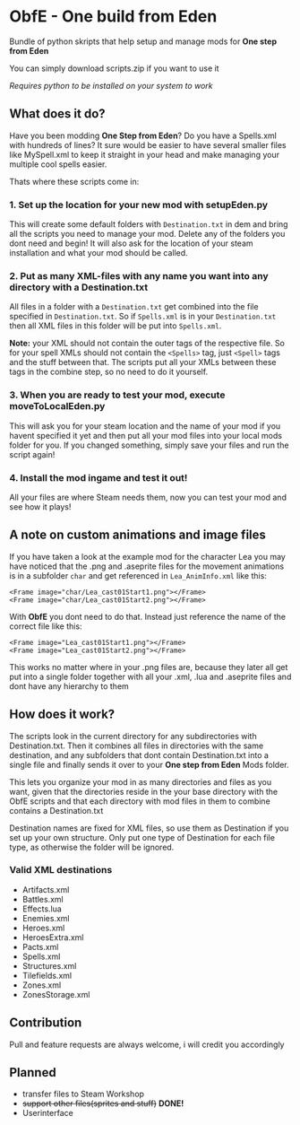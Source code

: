 # ObfE - One build from Eden
Bundle of python skripts that help setup and manage mods for **One step from Eden**

You can simply download scripts.zip if you want to use it

_Requires python to be installed on your system to work_

## What does it do?
Have you been modding **One Step from Eden**? Do you have a Spells.xml with hundreds of lines?
It sure would be easier to have several smaller files like MySpell.xml to keep it straight in your head
and make managing your multiple cool spells easier.

Thats where these scripts come in:
### 1. Set up the location for your new mod with setupEden.py
This will create some default folders with `Destination.txt` in dem and bring all the 
scripts you need to manage your mod. Delete any of the folders you dont need and begin!
It will also ask for the location of your steam installation and what your mod should be called.
### 2. Put as many XML-files with any name you want into any directory with a Destination.txt
All files in a folder with a `Destination.txt` get combined into the file specified in `Destination.txt`.
So if `Spells.xml` is in your `Destination.txt` then all XML files in this folder will be put into `Spells.xml`.

**Note:** your XML should not contain the outer tags of the respective file. So for your spell XMLs should not 
contain the `<Spells>` tag, just `<Spell>` tags and the stuff between that. The scripts put all your XMLs between these 
tags in the combine step, so no need to do it yourself.
### 3. When you are ready to test your mod, execute moveToLocalEden.py
This will ask you for your steam location and the name of your mod if you havent specified it yet and then put all
your mod files into your local mods folder for you. If you changed something, simply save your files and run the script 
again!
### 4. Install the mod ingame and test it out!
All your files are where Steam needs them, now you can test your mod and see how it plays!

## A note on custom animations and image files
If you have taken a look at the example mod for the character Lea you may have noticed that the .png and .aseprite
files for the movement animations is in a subfolder `char` and get referenced in `Lea_AnimInfo.xml` like this:

```
<Frame image="char/Lea_cast01Start1.png"></Frame>
<Frame image="char/Lea_cast01Start2.png"></Frame>
```
With **ObfE** you dont need to do that. Instead just reference the name of the correct file like this:
```
<Frame image="Lea_cast01Start1.png"></Frame>
<Frame image="Lea_cast01Start2.png"></Frame>
```
This works no matter where in your .png files are, because they later all get put into a single folder together with 
all your .xml, .lua and .aseprite files and dont have any hierarchy to them

## How does it work?
The scripts look in the current directory for any subdirectories with Destination.txt.
Then it combines all files in directories with the same destination, and any subfolders 
that dont contain Destination.txt into a single file and finally sends
 it over to your **One step from Eden** Mods folder.

This lets you organize your mod in as many directories and files as you want, given that the 
directories reside in the your base directory with the ObfE scripts and that each directory with mod files in them 
to combine contains a Destination.txt

Destination names are fixed for XML files, so use them as Destination if you set up your own structure.
Only put one type of Destination for each file type, as otherwise the folder will be ignored. 

### Valid XML destinations
- Artifacts.xml
- Battles.xml
- Effects.lua
- Enemies.xml
- Heroes.xml
- HeroesExtra.xml
- Pacts.xml
- Spells.xml
- Structures.xml
- Tilefields.xml
- Zones.xml
- ZonesStorage.xml
## Contribution
Pull and feature requests are always welcome, i will credit you accordingly

## Planned
- transfer files to Steam Workshop
- ~~support other files(sprites and stuff)~~ **DONE!**
- Userinterface
  